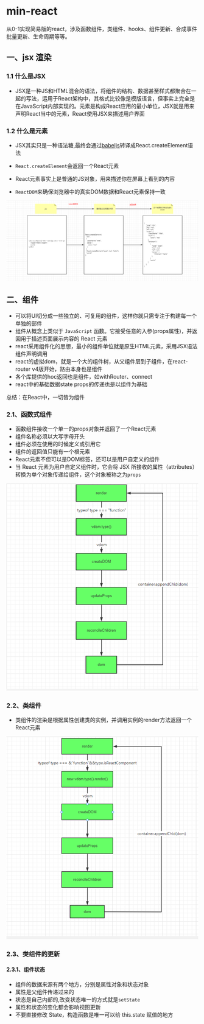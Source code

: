 # min-react

从0-1实现简易版的react，涉及函数组件，类组件、hooks、组件更新、合成事件批量更新、生命周期等等。

## 一、jsx 渲染

### 1.1 什么是JSX

- JSX是一种JS和HTML混合的语法，将组件的结构、数据甚至样式都聚合在一起的写法，运用于React架构中，其格式比较像是模版语言，但事实上完全是在JavaScript内部实现的。元素是构成React应用的最小单位，JSX就是用来声明React当中的元素，React使用JSX来描述用户界面

### 1.2 什么是元素

- JSX其实只是一种语法糖,最终会通过[babeljs](https://www.babeljs.cn/repl)转译成React.createElement语法

- `React.createElement`会返回一个React元素

- React元素事实上是普通的JS对象，用来描述你在屏幕上看到的内容

- `ReactDOM`来确保浏览器中的真实DOM数据和React元素保持一致

  

![](jsx.png)



## 二、组件

- 可以将UI切分成一些独立的、可复用的组件，这样你就只需专注于构建每一个单独的部件
- 组件从概念上类似于 `JavaScript` 函数。它接受任意的入参(props属性)，并返回用于描述页面展示内容的 React 元素
- react采用组件化的思想，最小的组件单位就是原生HTML元素，采用JSX语法组件声明调用
- react的虚拟dom，就是一个大的组件树，从父组件层到子组件，在react-router v4版开始，路由本身也是组件
- 各个库提供的hoc返回也是组件，如withRouter、connect
- react中的基础数据state props的传递也是以组件为基础

总结：在React中，一切皆为组件 



### 2.1、函数式组件

- 函数组件接收一个单一的props对象并返回了一个React元素
- 组件名称必须以大写字母开头
- 组件必须在使用的时候定义或引用它
- 组件的返回值只能有一个根元素
- React元素不但可以是DOM标签，还可以是用户自定义的组件
- 当 React 元素为用户自定义组件时，它会将 JSX 所接收的属性（attributes）转换为单个对象传递给组件，这个对象被称之为`props`

![](fnCom.png)



### 2.2、类组件

- 类组件的渲染是根据属性创建类的实例，并调用实例的render方法返回一个React元素

![](ClassCom.png)



### 2.3、类组件的更新

#### 2.3.1、组件状态

- 组件的数据来源有两个地方，分别是属性对象和状态对象
- 属性是父组件传递过来的
- 状态是自己内部的,改变状态唯一的方式就是`setState`
- 属性和状态的变化都会影响视图更新
- 不要直接修改 State，构造函数是唯一可以给 this.state 赋值的地方